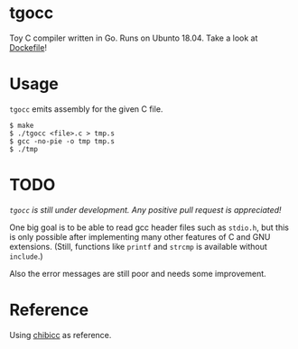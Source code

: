 # tgocc

Toy C compiler written in Go. Runs on Ubunto 18.04. Take a look at [Dockefile](https://github.com/joehattori/tgocc/blob/master/Dockerfile)!

# Usage
`tgocc` emits assembly for the given C file.
```
$ make
$ ./tgocc <file>.c > tmp.s
$ gcc -no-pie -o tmp tmp.s
$ ./tmp
```

# TODO
*`tgocc` is still under development. Any positive pull request is appreciated!*

One big goal is to be able to read gcc header files such as `stdio.h`, but this is only possible after implementing many other features of C and GNU extensions.
(Still, functions like `printf` and `strcmp` is available without `include`.)

Also the error messages are still poor and needs some improvement.

# Reference
Using [chibicc](https://github.com/rui314/chibicc) as reference.
